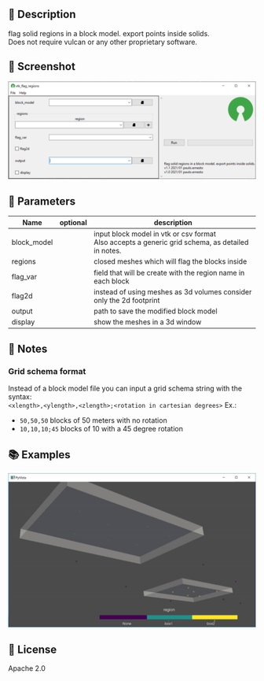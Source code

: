## 📌 Description
flag solid regions in a block model. export points inside solids.  
Does not require vulcan or any other proprietary software.  
## 📸 Screenshot
![screenshot1](https://github.com/pemn/assets/blob/main/vtk_flag_regions1.png?raw=true)  
## 📝 Parameters
|Name|optional|description|
|---|---|---------|
block_model||input block model in vtk or csv format<br/>Also accepts a generic grid schema, as detailed in notes.
regions||closed meshes which will flag the blocks inside
flag_var||field that will be create with the region name in each block
flag2d||instead of using meshes as 3d volumes consider only the 2d footprint
output||path to save the modified block model
display||show the meshes in a 3d window
## 📓 Notes
### Grid schema format
Instead of a block model file you can input a grid schema string with the syntax:  
`<xlength>,<ylength>,<zlength>;<rotation in cartesian degrees>`
Ex.:
 * `50,50,50` blocks of 50 meters with no rotation
 * `10,10,10;45` blocks of 10 with a 45 degree rotation  

## 📚 Examples
![screenshot2](https://github.com/pemn/assets/blob/main/vtk_flag_regions2.jpg?raw=true)  
## 💎 License
Apache 2.0
